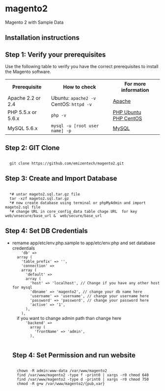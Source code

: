 # magento2
Magento 2 with Sample Data

<h2>Installation instructions</h2>
<h2>Step 1: Verify your prerequisites</h2>

Use the following table to verify you have the correct prerequisites to install the Magento software.

<table>
	<tbody>
		<tr>
			<th>Prerequisite</th>
			<th>How to check</th>
			<th>For more information</th>
		</tr>
	<tr>
		<td>Apache 2.2 or 2.4</td>
		<td>Ubuntu: <code>apache2 -v</code><br>
		CentOS: <code>httpd -v</code></td>
		<td><a href="http://devdocs.magento.com/guides/v2.0/install-gde/prereq/apache.html">Apache</a></td>
	</tr>
	<tr>
		<td>PHP 5.5.x or 5.6.x</td>
		<td><code>php -v</code></td>
		<td><a href="http://devdocs.magento.com/guides/v2.0/install-gde/prereq/php-ubuntu.html">PHP Ubuntu</a><br><a href="http://devdocs.magento.com/guides/v2.0/install-gde/prereq/php-centos.html">PHP CentOS</a></td>
	</tr>
	<tr><td>MySQL 5.6.x</td>
	<td><code>mysql -u [root user name] -p</code></td>
	<td><a href="http://devdocs.magento.com/guides/v2.0/install-gde/prereq/mysql.html">MySQL</a></td>
	</tr>
</tbody>
</table>


<h2>Step 2: GIT Clone</h2>
<code>
  git clone https://github.com/emizentech/magento2.git
</code>

<h2>Step 3: Create and Import Database</h2>
<code>
  *# untar mageto2.sql.tar.gz file
  tar -xzf mageto2.sql.tar.gz
  *# now create database using terminal or phpMyAdmin and import mageto2.sql file
  *# change URL in core_config_data table chage URL  for key web/unsecure/base_url &  web/secure/base_url
</code>

<h2>Step 4: Set DB Credentials</h2>
<ul>
<li>
  remame app/etc/env.php.sample to app/etc/env.php and set database credentials
  <code>
    'db' => 
  array (
    'table_prefix' => '',
    'connection' => 
    array (
      'default' => 
      array (
        'host' => 'localhost', // Change if you have any other host for mysql
        'dbname' => 'magento2', // change your db name here
        'username' => 'username', // change your username here
        'password' => 'password', // change your password here
        'active' => '1',
      ),
    ),
  </code>
  if you want to change admin path 
  than change here 
  <code>
      'backend' => 
        array (
          'frontName' => 'admin',
        ),
  </code>
  
</li>

<h2>Step 4: Set Permission and run website</h2>
<code>
  chown -R admin:www-data /var/www/magento2
  find /var/www/magento2 -type f -print0 | xargs -r0 chmod 640
  find /var/www/magento2 -type d -print0 | xargs -r0 chmod 750
  chmod -R g+w /var/www/magento2/{pub,var}
</code>
